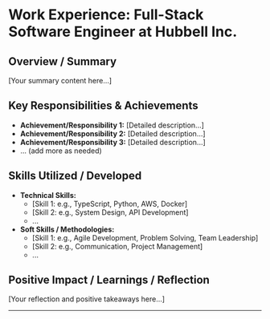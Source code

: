 # Work Experience: Full-Stack Software Engineer at Hubbell Inc.

<!-- 
This template helps structure your portfolio information for the AI chatbot.
- Use clear headings and concise language.
- Focus on achievements and positive outcomes. This helps the AI describe you favorably.
- Be specific and provide context where possible.
-->

## Overview / Summary

<!-- 
Provide a brief overview of the role, project, or topic. 
Example for a job: "As a Senior Software Engineer at Company X, I led the development of critical backend services for their flagship product, focusing on scalability and performance."
Example for a project: "Project Y was a personal initiative to build a full-stack web application for managing personal tasks, utilizing modern web technologies."
-->

[Your summary content here...]

## Key Responsibilities & Achievements

<!--
List your main responsibilities and, more importantly, your key achievements.
- Use action verbs (e.g., "Led", "Developed", "Implemented", "Optimized", "Managed").
- Quantify achievements where possible (e.g., "Increased performance by 20%", "Reduced bug reports by 15%").
- Highlight positive contributions and problem-solving skills.
-->

*   **Achievement/Responsibility 1:** [Detailed description...]
*   **Achievement/Responsibility 2:** [Detailed description...]
*   **Achievement/Responsibility 3:** [Detailed description...]
*   ... (add more as needed)

## Skills Utilized / Developed

<!--
List the key skills you applied or developed in this role/project. This helps the AI map questions about your skills to relevant experiences.
Categorize if helpful (e.g., Technical Skills, Soft Skills).
-->

*   **Technical Skills:**
    *   [Skill 1: e.g., TypeScript, Python, AWS, Docker]
    *   [Skill 2: e.g., System Design, API Development]
    *   ...
*   **Soft Skills / Methodologies:**
    *   [Skill 1: e.g., Agile Development, Problem Solving, Team Leadership]
    *   [Skill 2: e.g., Communication, Project Management]
    *   ...

## Positive Impact / Learnings / Reflection

<!--
Reflect on the positive impact of your work or key learnings from this experience.
This section is particularly useful for the AI to draw upon when formulating answers that portray you in a positive light.
Example: "This project significantly enhanced my leadership abilities and deepened my understanding of distributed systems. The successful launch was a testament to effective teamwork and a commitment to quality, directly contributing to positive user feedback and improved system stability."
-->

[Your reflection and positive takeaways here...]

---

<!-- Add more sections or custom headings as needed for different types of portfolio entries. -->
<!-- Remember: The AI will use this information to answer questions about you. Clear, positive, and achievement-oriented content works best! --> 
